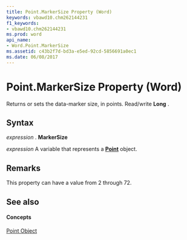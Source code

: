 ```yaml
---
title: Point.MarkerSize Property (Word)
keywords: vbawd10.chm262144231
f1_keywords:
- vbawd10.chm262144231
ms.prod: word
api_name:
- Word.Point.MarkerSize
ms.assetid: c43b2f7d-bd3a-e5ed-92cd-5856691a0ec1
ms.date: 06/08/2017
---
```



# Point.MarkerSize Property (Word)

Returns or sets the data-marker size, in points. Read/write  **Long** .


## Syntax

 _expression_ . **MarkerSize**

 _expression_ A variable that represents a **[Point](Word.Point.md)** object.


## Remarks

This property can have a value from 2 through 72. 


## See also


#### Concepts


[Point Object](Word.Point.md)

